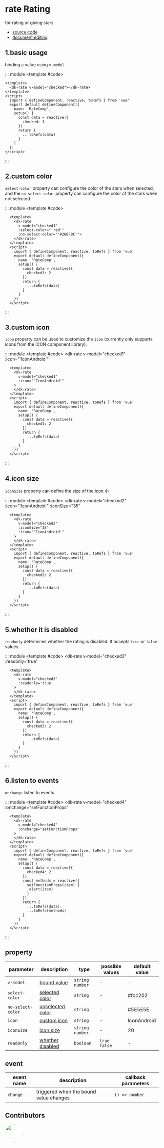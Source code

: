 # rate Rating

for rating or giving stars

- [source code](https://github.com/isMrFan/dk-plus-ui/blob/master/packages/components/dkrate/src/rate.vue)
- [document editing](https://github.com/isMrFan/dk-plus-ui/blob/master/docs/zh/components/DataShow/rate.md)

## 1.basic usage

binding a value using `v-model`

::: module
<template #code>
  <dk-rate v-model="checked"></dk-rate>
</template>

```vue
<template>
  <dk-rate v-model="checked"></dk-rate>
</template>
<script>
  import { defineComponent, reactive, toRefs } from 'vue'
  export default defineComponent({
    name: 'RateComp',
    setup() {
      const data = reactive({
        checked: 1
      })
      return {
        ...toRefs(data)
      }
    }
  })
</script>
```

:::

## 2.custom color

`select-color` property can configure the color of the stars when selected, and the `no-select-color` property can configure the color of the stars when not selected.

::: module
<template #code>
  <dk-rate
    v-model="checked1"
    :select-color="'red'"
    :no-select-color="'#26BF8C'">
  </dk-rate>
</template>

```vue
  <template>
    <dk-rate 
      v-model="checked1" 
      :select-color="'red'" 
      :no-select-color="'#26BF8C'">
    </dk-rate>
  </template>
  <script>
    import { defineComponent, reactive, toRefs } from 'vue'
    export default defineComponent({
      name: 'RateComp',
      setup() {
        const data = reactive({
          checked1: 2
        })
        return {
          ...toRefs(data)
        }
      }
    })
  </script>
```

:::

## 3.custom icon

`icon` property can be used to customize the `icon` (currently only supports icons from the ICON component library).

::: module
<template #code>
  <dk-rate
    v-model="checked1"
    :icon="'IconAndroid'"
  >
  </dk-rate>
</template>

```vue
  <template>
    <dk-rate 
      v-model="checked1" 
      :icon="'IconAndroid'"
    >
    </dk-rate>
  </template>
  <script>
    import { defineComponent, reactive, toRefs } from 'vue'
    export default defineComponent({
      name: 'RateComp',
      setup() {
        const data = reactive({
          checked1: 2
        })
        return {
          ...toRefs(data)
        }
      }
    })
  </script>
```

:::

## 4.icon size

`iconSize` property can define the size of the icon.小

::: module
<template #code>
  <dk-rate
    v-model="checked2"
    :icon="'IconAndroid'"
    :iconSize="35"
  >
  </dk-rate>
</template>

```vue
  <template>
    <dk-rate 
      v-model="checked2" 
      :iconSize="35"
      :icon="'IconAndroid'"
    >
    </dk-rate>
  </template>
  <script>
    import { defineComponent, reactive, toRefs } from 'vue'
    export default defineComponent({
      name: 'RateComp',
      setup() {
        const data = reactive({
          checked2: 2
        })
        return {
          ...toRefs(data)
        }
      }
    })
  </script>
```

:::

## 5.whether it is disabled

`readonly` determines whether the rating is disabled. It accepts `true` or `false` values.

::: module
<template #code>
  <dk-rate
    v-model="checked3"
    :readonly='true'
  >
  </dk-rate>
</template>

```vue
  <template>
    <dk-rate 
      v-model="checked3" 
      :readonly='true'
    >
    </dk-rate>
  </template>
  <script>
    import { defineComponent, reactive, toRefs } from 'vue'
    export default defineComponent({
      name: 'RateComp',
      setup() {
        const data = reactive({
          checked3: 2
        })
        return {
          ...toRefs(data)
        }
      }
    })
  </script>
```

:::

## 6.listen to events

`onchange` listen to events

::: module
<template #code>
  <dk-rate
    v-model="checked4"
    :onchange="setFunctionProps"
  >
  </dk-rate>
</template>

```vue
  <template>
    <dk-rate 
      v-model="checked4" 
      :onchange="setFunctionProps"
    >
    </dk-rate>
  </template>
  <script>
    import { defineComponent, reactive, toRefs } from 'vue'
    export default defineComponent({
      name: 'RateComp',
      setup() {
        const data = reactive({
          checked4: 2
        })
        const methods = reactive({
          setFunctionProps(item) {
           alert(item)
          }
        })
        return {
          ...toRefs(data),
          ...toRefs(methods)
        }
      }
    })
  </script>
```

:::

## property

| parameter| description | type | possible values | default value  |
| --------------- | -------------------------------------------- | --------- | ------------------------------- | ------- |
| `v-model`       | [bound value](#_1-basicusage)                          | `string  number` | -                  | -       |
| `select-color`       | [selected color](#_2.customColor)                          | `string` | -               | #fcc202       |
| `no-select-color`       | [unselected color](#_2.customcolor)                          | `string` | -               | #5E5E5E       |
| `icon`       | [custom icon](#_3.customicon)                          | `string` | -               | IconAndroid       |
| `iconSize`       | [icon size](#_4.iconSize)                          | `string number` | -               | 20       |
| `readonly`       | [whether disabled](#_4.whetherDisabled)                          | `boolean` | `true false`               | -       |

## event

| event name | description             | callback parameters        |
| -------- | ---------------- | --------------- |
| `change` | triggered when the bound value changes | `() => number` |

## Contributors

<div style='display: flex;'>
  <a href="https://github.com/dk-plus-ui" target="_blank" style='margin-right:10px;'>
    <img style='width:60px;height:60px;border-radius: 50%;' src="https://avatars.githubusercontent.com/u/88755587?v=4" />
  </a>
</div>

<script setup>
  import { ref } from 'vue'
  const checked = ref(1)
  const checked1 = ref(2)
  const checked2 = ref(2)
  const checked3 = ref(2)
  const checked4 = ref(2)
  const setFunctionProps=(item)=> {
    console.log(item)
    alert("你看英杰兄弟,还有宇轩兄弟监听事件生效了当前点击的值是"+item)
  }
</script>